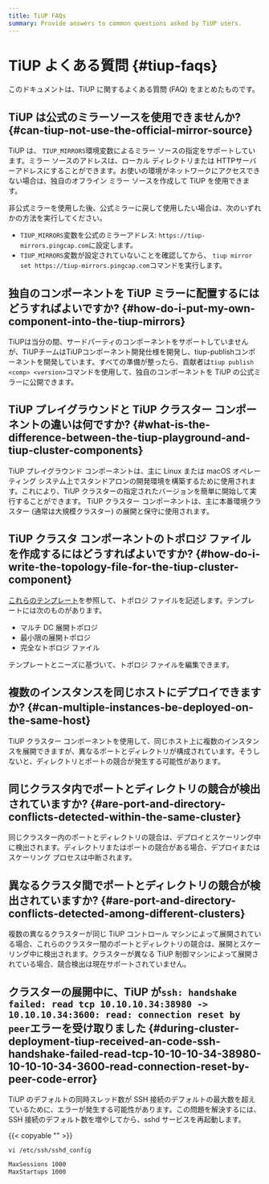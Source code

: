 ```yaml
---
title: TiUP FAQs
summary: Provide answers to common questions asked by TiUP users.
---
```


# TiUP よくある質問 {#tiup-faqs}

このドキュメントは、TiUP に関するよくある質問 (FAQ) をまとめたものです。

## TiUP は公式のミラーソースを使用できませんか? {#can-tiup-not-use-the-official-mirror-source}

TiUP は、 `TIUP_MIRRORS`環境変数によるミラー ソースの指定をサポートしています。ミラー ソースのアドレスは、ローカル ディレクトリまたは HTTPサーバーアドレスにすることができます。お使いの環境がネットワークにアクセスできない場合は、独自のオフライン ミラー ソースを作成して TiUP を使用できます。

非公式ミラーを使用した後、公式ミラーに戻して使用したい場合は、次のいずれかの方法を実行してください。

-   `TIUP_MIRRORS`変数を公式のミラーアドレス: `https://tiup-mirrors.pingcap.com`に設定します。
-   `TIUP_MIRRORS`変数が設定されていないことを確認してから、 `tiup mirror set https://tiup-mirrors.pingcap.com`コマンドを実行します。

## 独自のコンポーネントを TiUP ミラーに配置するにはどうすればよいですか? {#how-do-i-put-my-own-component-into-the-tiup-mirrors}

TiUPは当分の間、サードパーティのコンポーネントをサポートしていませんが、TiUPチームはTiUPコンポーネント開発仕様を開発し、tiup-publishコンポーネントを開発しています。すべての準備が整ったら、貢献者は`tiup publish <comp> <version>`コマンドを使用して、独自のコンポーネントを TiUP の公式ミラーに公開できます。

## TiUP プレイグラウンドと TiUP クラスター コンポーネントの違いは何ですか? {#what-is-the-difference-between-the-tiup-playground-and-tiup-cluster-components}

TiUP プレイグラウンド コンポーネントは、主に Linux または macOS オペレーティング システム上でスタンドアロンの開発環境を構築するために使用されます。これにより、TiUP クラスターの指定されたバージョンを簡単に開始して実行することができます。 TiUP クラスター コンポーネントは、主に本番環境クラスター (通常は大規模クラスター) の展開と保守に使用されます。

## TiUP クラスタ コンポーネントのトポロジ ファイルを作成するにはどうすればよいですか? {#how-do-i-write-the-topology-file-for-the-tiup-cluster-component}

[これらのテンプレート](https://github.com/pingcap/tiup/tree/master/examples)を参照して、トポロジ ファイルを記述します。テンプレートには次のものがあります。

-   マルチ DC 展開トポロジ
-   最小限の展開トポロジ
-   完全なトポロジ ファイル

テンプレートとニーズに基づいて、トポロジ ファイルを編集できます。

## 複数のインスタンスを同じホストにデプロイできますか? {#can-multiple-instances-be-deployed-on-the-same-host}

TiUP クラスター コンポーネントを使用して、同じホスト上に複数のインスタンスを展開できますが、異なるポートとディレクトリが構成されています。そうしないと、ディレクトリとポートの競合が発生する可能性があります。

## 同じクラスタ内でポートとディレクトリの競合が検出されていますか? {#are-port-and-directory-conflicts-detected-within-the-same-cluster}

同じクラスター内のポートとディレクトリの競合は、デプロイとスケーリング中に検出されます。ディレクトリまたはポートの競合がある場合、デプロイまたはスケーリング プロセスは中断されます。

## 異なるクラスタ間でポートとディレクトリの競合が検出されていますか? {#are-port-and-directory-conflicts-detected-among-different-clusters}

複数の異なるクラスターが同じ TiUP コントロール マシンによって展開されている場合、これらのクラスター間のポートとディレクトリの競合は、展開とスケーリング中に検出されます。クラスターが異なる TiUP 制御マシンによって展開されている場合、競合検出は現在サポートされていません。

## クラスターの展開中に、TiUP が<code>ssh: handshake failed: read tcp 10.10.10.34:38980 -&gt; 10.10.10.34:3600: read: connection reset by peer</code>エラーを受け取りました {#during-cluster-deployment-tiup-received-an-code-ssh-handshake-failed-read-tcp-10-10-10-34-38980-10-10-10-34-3600-read-connection-reset-by-peer-code-error}

TiUP のデフォルトの同時スレッド数が SSH 接続のデフォルトの最大数を超えているために、エラーが発生する可能性があります。この問題を解決するには、SSH 接続のデフォルト数を増やしてから、sshd サービスを再起動します。

{{< copyable "" >}}

```shell
vi /etc/ssh/sshd_config
```

```bash
MaxSessions 1000
MaxStartups 1000
```

